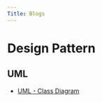 ```yaml
---
Title: Blogs
---
```


# Design Pattern

## UML

 - [UML - Class Diagram](design-patterns/class-diagram.md)
